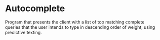 # Autocomplete
Program that presents the client with a list of top matching complete queries that the user intends to type in descending order of weight, using predictive texting. 
